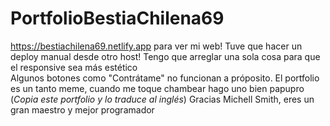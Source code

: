 # PortfolioBestiaChilena69
https://bestiachilena69.netlify.app para ver mi web!
Tuve que hacer un deploy manual desde otro host! Tengo que arreglar una sola cosa para que el responsive sea más estético     
Algunos botones como "Contrátame" no funcionan a próposito. El portfolio es un tanto meme, cuando me toque chambear hago uno bien papupro (*Copia este portfolio y lo traduce al inglés*)
Gracias Michell Smith, eres un gran maestro y mejor programador
